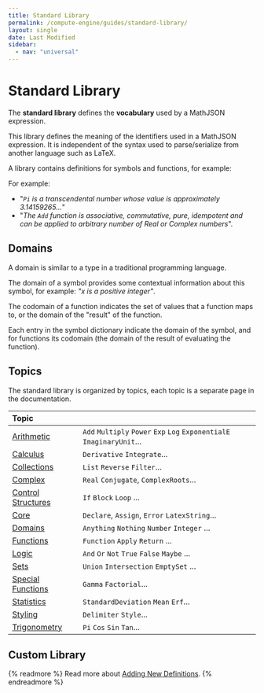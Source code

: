 ```yaml
---
title: Standard Library
permalink: /compute-engine/guides/standard-library/
layout: single
date: Last Modified
sidebar:
  - nav: "universal"
---
```


# Standard Library

The **standard library** defines the **vocabulary** used by a MathJSON
expression.

This library defines the meaning of the identifiers used in a MathJSON
expression. It is independent of the syntax used to parse/serialize from another
language such as LaTeX.

A library contains definitions for symbols and functions, for example:

For example:

- "_`Pi` is a transcendental number whose value is approximately 3.14159265..._"
- "_The `Add` function is associative, commutative, pure, idempotent and can be
  applied to arbitrary number of Real or Complex numbers_".

## Domains

A domain is similar to a type in a traditional programming language.

The domain of a symbol provides some contextual information about this symbol,
for example: _"x is a positive integer"_.

The codomain of a function indicates the set of values that a function maps to,
or the domain of the "result" of the function.

Each entry in the symbol dictionary indicate the domain of the symbol, and for
functions its codomain (the domain of the result of evaluating the function).

## Topics

The standard library is organized by topics, each topic is a separate page in
the documentation.

<div class=symbols-table>

| Topic                                                               |                                                       |
| :------------------------------------------------------------------ | :--------------------------------------------------------------------- |
| [Arithmetic](/compute-engine/reference/arithmetic/)                 | `Add` `Multiply` `Power` `Exp` `Log` `ExponentialE` `ImaginaryUnit`... |
| [Calculus](/compute-engine/reference/calculus/)                     | `Derivative` `Integrate`...                                                |
| [Collections](/compute-engine/reference/collections/)               | `List` `Reverse` `Filter`...                                           |
| [Complex](/compute-engine/reference/complex/)                       | `Real` `Conjugate`, `ComplexRoots`...                                  |
| [Control Structures](/compute-engine/reference/control-structures/) | `If` `Block` `Loop` ...                                          |
| [Core](/compute-engine/reference/core/)                             | `Declare`, `Assign`, `Error` `LatexString`...                       |
| [Domains](/compute-engine/reference/domains/)                       | `Anything` `Nothing` `Number` `Integer` ...                            |
| [Functions](/compute-engine/reference/functions/)                   | `Function` `Apply` `Return` ...                                        |
| [Logic](/compute-engine/reference/logic/)                           | `And` `Or` `Not` `True` `False` `Maybe` ...                            |
| [Sets](/compute-engine/reference/sets/)                             | `Union` `Intersection` `EmptySet` ...                                  |
| [Special Functions](/compute-engine/reference/special-functions/)   | `Gamma` `Factorial`...                                                 |
| [Statistics](/compute-engine/reference/statistics/)                 | `StandardDeviation` `Mean` `Erf`...                                    |
| [Styling](/compute-engine/reference/styling/)                       | `Delimiter` `Style`...                                                 |
| [Trigonometry](/compute-engine/reference/trigonometry/)             | `Pi` `Cos` `Sin` `Tan`...                                              |

</div>


## Custom Library

{% readmore %} Read more about
[Adding New Definitions](/compute-compute-engine/guides/augmenting/).
{% endreadmore %}
